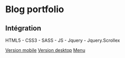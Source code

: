# Blog portfolio

## Intégration

HTML5 - CSS3 - SASS - JS - Jquery - Jquery.Scrollex

[Version mobile](docs/mobile.png)
[Version desktop](docs/desktop.png)
[Menu](docs/menu.png)
